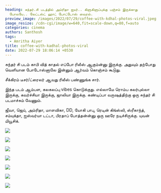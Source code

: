 ```yaml
---
heading: சுந்தர்.சி படத்தில் அம்ரிதா ஐயர்.. கிளுகிளுப்புக்கு பஞ்சம் இருக்காது
  போலயே.. லேட்டஸ்ட் ஹாட் போட்டோஸ் வைரல்.
preview_image: /images/2022/07/29/coffee-with-kdhal-photos-viral.jpeg
image_resize: /cdn-cgi/image/w=640,fit=scale-down,q=80,f=auto
categories: cinema
authors: Santhosh
tags:
  - Amritha Aiyer
title: coffee-with-kadhal-photos-viral
date: 2022-07-29 18:06:14 +0530
---
```

சுந்தர் சி படம் காபி வித் காதல் எப்போ ரிலீஸ் ஆகும்ன்னு இருக்கு. அதுவும் தற்போது வெளியான போடோஸ்னாலே இன்னும் ஆர்வம் கொஞ்சம் கூடுது.

சீக்கிரம் டீசர்/ட்ரைலர் ஆவது ரிலீஸ் பண்ணுங்க சார்.

இந்த படம் ஆம்பள, கலகலப்பு vibes கொடுக்குது. எல்லாமே ரொம்ப கலர்புல்லா இருக்கு, கவர்ச்சியா இருக்கு, ஜாலியா இருக்கு. கண்டிப்பா வருஷத்திற்கு ஒரு சுந்தர் சி படமாச்சும் வேணும்.

ஜீவா, ஜெய், அம்ரிதா, மாளவிகா, DD, யோகி பாபு, ரெடின் கிங்ஸ்லி, ஸ்ரீகாந்த், சம்யுக்தா, ஐஸ்வர்யா டட்டா, பிரதாப் போத்தன்ன்னு ஒரு ஊரே நடிச்சிருக்கு. யுவன் மியூசிக். 

![](/images/2022/07/29/sundar-c-cwk-3.jpeg)

![](/images/2022/07/29/sundar-c-cwk-1.jpeg)

![](/images/2022/07/29/sundar-c-cwk-2.jpeg)

![](/images/2022/07/29/sundar-c-cwk-4.jpeg)

![](/images/2022/07/29/sundar-c-cwk-5.jpeg)

![](/images/2022/07/29/sundar-c-cwk-6.jpeg)

![](/images/2022/07/29/sundar-c-cwk-7.jpeg)